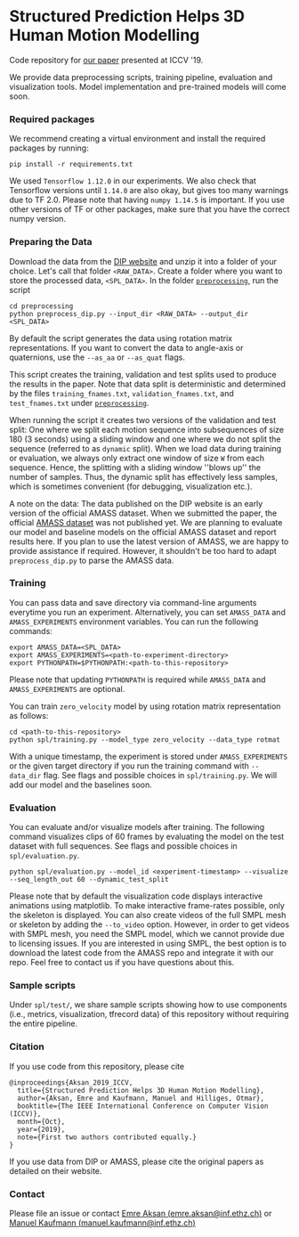 # Structured Prediction Helps 3D Human Motion Modelling 
Code repository for [our paper](https://ait.ethz.ch/projects/2019/spl/) presented at ICCV '19. 

We provide data preprocessing scripts, training pipeline, evaluation and visualization tools. Model implementation and pre-trained models will come soon. 

### Required packages
We recommend creating a virtual environment and install the required packages by running:
```
pip install -r requirements.txt
```
We used `Tensorflow 1.12.0` in our experiments. We also check that Tensorflow versions until `1.14.0` are also okay, but gives too many warnings due to TF 2.0. 
Please note that having `numpy 1.14.5` is important. If you use other versions of TF or other packages, make sure that you have the correct numpy version.  

### Preparing the Data
Download the data from the [DIP website](http://dip.is.tue.mpg.de/) and unzip it into a folder of your choice. Let's call that folder `<RAW_DATA>`. Create a folder where you want to store the processed data, `<SPL_DATA>`. In the folder [`preprocessing`](./preprocessing), run the script

```
cd preprocessing
python preprocess_dip.py --input_dir <RAW_DATA> --output_dir <SPL_DATA>
```

By default the script generates the data using rotation matrix representations. If you want to convert the data to angle-axis or quaternions, use the `--as_aa` or `--as_quat` flags.

This script creates the training, validation and test splits used to produce the results in the paper. Note that data split is deterministic and determined by the files `training_fnames.txt`, `validation_fnames.txt`, and `test_fnames.txt` under [`preprocessing`](./preprocessing).

When running the script it creates two versions of the validation and test split: One where we split each motion sequence into subsequences of size 180 (3 seconds) using a sliding window and one where we do not split the sequence (referred to as `dynamic` split). When we load data during training or evaluation, we always only extract one window of size `W` from each sequence. Hence, the splitting with a sliding window ''blows up'' the number of samples. Thus, the dynamic split has effectively less samples, which is sometimes convenient (for debugging, visualization etc.).

A note on the data: The data published on the DIP website is an early version of the official AMASS dataset. When we submitted the paper, the official [AMASS dataset](https://amass.is.tue.mpg.de/) was not published yet. We are planning to evaluate our model and baseline models on the official AMASS dataset and report results here. 
If you plan to use the latest version of AMASS, we are happy to provide assistance if required. However, it shouldn't be too hard to adapt `preprocess_dip.py` to parse the AMASS data. 

### Training
You can pass data and save directory via command-line arguments everytime you run an experiment. Alternatively, you can set `AMASS_DATA` and `AMASS_EXPERIMENTS` environment variables. You can run the following commands:
```
export AMASS_DATA=<SPL_DATA>
export AMASS_EXPERIMENTS=<path-to-experiment-directory>
export PYTHONPATH=$PYTHONPATH:<path-to-this-repository>
```
Please note that updating `PYTHONPATH` is required while `AMASS_DATA` and `AMASS_EXPERIMENTS` are optional.

You can train `zero_velocity` model by using rotation matrix representation as follows: 
```
cd <path-to-this-repository>
python spl/training.py --model_type zero_velocity --data_type rotmat
```
With a unique timestamp, the experiment is stored under `AMASS_EXPERIMENTS` or the given target directory if you run the training command with `--data_dir` flag.
See flags and possible choices in `spl/training.py`. We will add our model and the baselines soon.

### Evaluation
You can evaluate and/or visualize models after training. The following command visualizes clips of 60 frames by evaluating the model on the test dataset with full sequences.
See flags and possible choices in `spl/evaluation.py`. 
```
python spl/evaluation.py --model_id <experiment-timestamp> --visualize --seq_length_out 60 --dynamic_test_split
```

Please note that by default the visualization code displays interactive animations using matplotlib. To make interactive frame-rates possible, only the skeleton is displayed. You can also create videos of the full SMPL mesh or skeleton by adding the `--to_video` option. However, in order to get videos with SMPL mesh, you need the SMPL model, which we cannot provide due to licensing issues. If you are interested in using SMPL, the best option is to download the latest code from the AMASS repo and integrate it with our repo. Feel free to contact us if you have questions about this.

### Sample scripts
Under `spl/test/`, we share sample scripts showing how to use components (i.e., metrics, visualization, tfrecord data) of this repository without requiring the entire pipeline.   

### Citation
If you use code from this repository, please cite 

```
@inproceedings{Aksan_2019_ICCV,
  title={Structured Prediction Helps 3D Human Motion Modelling},
  author={Aksan, Emre and Kaufmann, Manuel and Hilliges, Otmar},
  booktitle={The IEEE International Conference on Computer Vision (ICCV)},
  month={Oct},
  year={2019},
  note={First two authors contributed equally.}
}
```

If you use data from DIP or AMASS, please cite the original papers as detailed on their website.

### Contact
Please file an issue or contact [Emre Aksan (emre.aksan@inf.ethz.ch)](mailto:emre.aksan@inf.ethz.ch) or [Manuel Kaufmann (manuel.kaufmann@inf.ethz.ch)](mailto:manuel.kaufmann@inf.ethz.ch)
